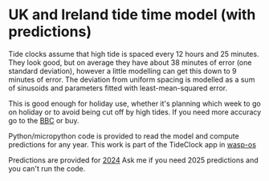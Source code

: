 # UK and Ireland tide time model (with predictions)

Tide clocks assume that high tide is spaced every 12 hours and 25 minutes.  They look good, but on average they have about 38 minutes of error (one standard deviation), however a little modelling can get this down to 9 minutes of error.  The deviation from uniform spacing is modelled as a sum of sinusoids and parameters fitted with least-mean-squared error.

This is good enough for holiday use, whether it's planning which week to go on holiday or to avoid being cut off by high tides.  If you need more accuracy go to the [BBC](https://www.bbc.co.uk/weather/coast-and-sea/tide-tables) or buy.

Python/micropython code is provided to read the model and compute predictions for any year.  This work is part of the TideClock app in [wasp-os](https://github.com/wasp-os/wasp-os)

Predictions are provided for [2024](https://drtonyr.github.io/tide/2024/)  Ask me if you need 2025 predictions and you can't run the code.
